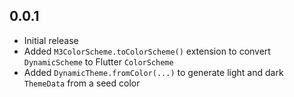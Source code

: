 ## 0.0.1

- Initial release
- Added `M3ColorScheme.toColorScheme()` extension to convert `DynamicScheme` to Flutter `ColorScheme`
- Added `DynamicTheme.fromColor(...)` to generate light and dark `ThemeData` from a seed color

